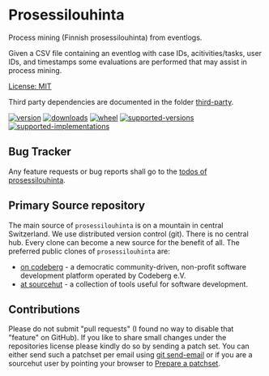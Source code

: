 # Prosessilouhinta

Process mining (Finnish prosessilouhinta) from eventlogs.

Given a CSV file containing an eventlog with case IDs, acitivities/tasks, user IDs, 
and timestamps some evaluations are performed that may assist in process mining.

[License: MIT](https://git.sr.ht/~sthagen/prosessilouhinta/tree/default/item/LICENSE)

Third party dependencies are documented in the folder [third-party](third-party/README.md).

[![version](https://img.shields.io/pypi/v/prosessilouhinta.svg?style=flat)](https://pypi.python.org/pypi/prosessilouhinta/)
[![downloads](https://pepy.tech/badge/prosessilouhinta/month)](https://pepy.tech/project/prosessilouhinta)
[![wheel](https://img.shields.io/pypi/wheel/prosessilouhinta.svg?style=flat)](https://pypi.python.org/pypi/prosessilouhinta/)
[![supported-versions](https://img.shields.io/pypi/pyversions/prosessilouhinta.svg?style=flat)](https://pypi.python.org/pypi/prosessilouhinta/)
[![supported-implementations](https://img.shields.io/pypi/implementation/prosessilouhinta.svg?style=flat)](https://pypi.python.org/pypi/prosessilouhinta/)

## Bug Tracker

Any feature requests or bug reports shall go to the [todos of prosessilouhinta](https://todo.sr.ht/~sthagen/prosessilouhinta).

## Primary Source repository

The main source of `prosessilouhinta` is on a mountain in central Switzerland.
We use distributed version control (git).
There is no central hub.
Every clone can become a new source for the benefit of all.
The preferred public clones of `prosessilouhinta` are:

* [on codeberg](https://codeberg.org/sthagen/prosessilouhinta) - a democratic community-driven, non-profit software development platform operated by Codeberg e.V.
* [at sourcehut](https://git.sr.ht/~sthagen/prosessilouhinta) - a collection of tools useful for software development.

## Contributions

Please do not submit "pull requests" (I found no way to disable that "feature" on GitHub).
If you like to share small changes under the repositories license please kindly do so by sending a patch set.
You can either send such a patchset per email using [git send-email](https://git-send-email.io) or 
if you are a sourcehut user by pointing your browser to [Prepare a patchset](https://git.sr.ht/~sthagen/prosessilouhinta/send-email).
